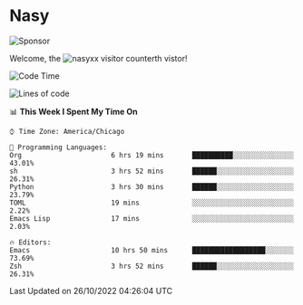 # Nasy

<!--
<p align="center">
<img height="200" src="https://github-readme-stats.vercel.app/api?username=nasyxx&count_private=true&show_icons=true&theme=dracula&include_all_commits=true"/>
<img height="200" src="https://github-readme-stats.vercel.app/api/top-langs/?username=nasyxx&theme=dracula&hide=html,jupyter+notebook&count_private=true&show_icons=true"/>
</p>

  
----------------
-->

![Sponsor](https://img.shields.io/static/v1.svg?label=Sponsor&message=%E2%9D%A4&logo=GitHub&style=flat&color=pink)
 
Welcome, the ![nasyxx visitor counter](https://count.getloli.com/get/@nasyxx?theme=rule34)th vistor!
 
<!--START_SECTION:waka-->
![Code Time](http://img.shields.io/badge/Code%20Time-2%2C749%20hrs%2046%20mins-blue)

![Lines of code](https://img.shields.io/badge/From%20Hello%20World%20I%27ve%20Written-5%20Million%20lines%20of%20code-blue)

📊 **This Week I Spent My Time On** 

```text
⌚︎ Time Zone: America/Chicago

💬 Programming Languages: 
Org                      6 hrs 19 mins       ██████████░░░░░░░░░░░░░░░   43.01% 
sh                       3 hrs 52 mins       ██████░░░░░░░░░░░░░░░░░░░   26.31% 
Python                   3 hrs 30 mins       ██████░░░░░░░░░░░░░░░░░░░   23.79% 
TOML                     19 mins             ░░░░░░░░░░░░░░░░░░░░░░░░░   2.22% 
Emacs Lisp               17 mins             ░░░░░░░░░░░░░░░░░░░░░░░░░   2.03%

🔥 Editors: 
Emacs                    10 hrs 50 mins      ██████████████████░░░░░░░   73.69% 
Zsh                      3 hrs 52 mins       ██████░░░░░░░░░░░░░░░░░░░   26.31%

```


 Last Updated on 26/10/2022 04:26:04 UTC
<!--END_SECTION:waka-->

<!-- ![visitors](https://visitor-badge.laobi.icu/badge?page_id=nasyxx.nasyxx) -->
